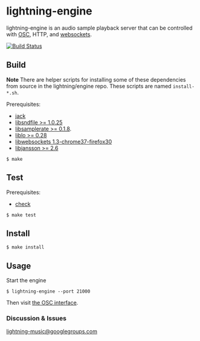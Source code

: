 lightning-engine
===========

lightning-engine is an audio sample playback server that can be controlled with
[OSC](http://opensoundcontrol.org), HTTP, and [websockets](http://tools.ietf.org/html/rfc6455).

[![Build Status](https://travis-ci.org/lightning/engine.svg?branch=master)](https://travis-ci.org/lightning/engine)



Build
-----

**Note** There are helper scripts for installing some of these dependencies from source in the lightning/engine repo. These scripts are named `install-*.sh`.

Prerequisites:

* [jack](http://jackaudio.org)
* [libsndfile >= 1.0.25](http://www.mega-nerd.com/libsndfile/)
* [libsamplerate >= 0.1.8](http://www.mega-nerd.com/SRC/).
* [liblo >= 0.28](http://liblo.sourceforge.net/)
* [libwebsockets 1.3-chrome37-firefox30](http://libwebsockets.org)
* [libjansson >= 2.6](http://www.digip.org/jansson/)

```shell
$ make
```

Test
----

Prerequisites:

* [check](http://check.sourceforge.net/)

```shell
$ make test
```

Install
-------

```shell
$ make install
```


Usage
-----

Start the engine

```shell
$ lightning-engine --port 21000
```



Then visit [the OSC interface](https://github.com/lightning/engine/wiki/lightning-engine-OSC-interface).

### Discussion & Issues

lightning-music@googlegroups.com
